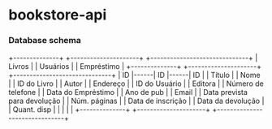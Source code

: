 # bookstore-api

### Database schema

+--------------+      +---------------------+       +------------------------------+
|  Livros      |      |      Usuários       |       |  Empréstimo                  |
+--------------+      +---------------------+       +------------------------------+
| ID           |------| ID                  |------| ID                            |
| Título       |      | Nome                |      | ID do Livro                   |
| Autor        |      | Endereço            |      | ID do Usuário                 |
| Editora      |      | Número de telefone  |      | Data do Empréstimo            |
| Ano de pub   |      | Email               |      | Data prevista para devolução  |
| Núm. páginas |      | Data de inscrição   |      | Data da devolução             |
| Quant. disp  |      |                     |      |                               |
+--------------+      +---------------------+      +-------------------------------+
